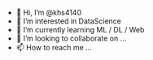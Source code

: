 - 👋 Hi, I’m @khs4140
- 👀 I’m interested in DataScience
- 🌱 I’m currently learning ML / DL / Web
- 💞️ I’m looking to collaborate on ...
- 📫 How to reach me ...

<!---
khs4140/khs4140 is a ✨ special ✨ repository because its `README.md` (this file) appears on your GitHub profile.
You can click the Preview link to take a look at your changes.
--->
